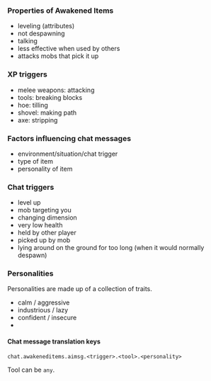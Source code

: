 

### Properties of Awakened Items

- leveling (attributes)
- not despawning
- talking
- less effective when used by others
- attacks mobs that pick it up

### XP triggers

- melee weapons: attacking
- tools: breaking blocks
- hoe: tilling
- shovel: making path
- axe: stripping

### Factors influencing chat messages

- environment/situation/chat trigger
- type of item
- personality of item

### Chat triggers

- level up
- mob targeting you
- changing dimension
- very low health
- held by other player
- picked up by mob
- lying around on the ground for too long (when it would normally despawn)

### Personalities

Personalities are made up of a collection of traits.

- calm / aggressive
- industrious / lazy
- confident / insecure
- 

#### Chat message translation keys

`chat.awakeneditems.aimsg.<trigger>.<tool>.<personality>`

Tool can be `any`.
